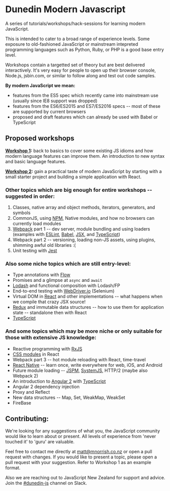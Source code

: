 # Dunedin Modern Javascript

A series of tutorials/workshops/hack-sessions for learning modern JavaScript.

This is intended to cater to a broad range of experience levels. Some exposure to old-fashioned JavaScript or mainstream intepreted programming languages such as Python, Ruby, or PHP is a good base entry level.

Workshops contain a targetted set of theory but are best delivered interactively. It's very easy for people to open up their browser console, Node.js, jsbin.com, or similar to follow along and test out code samples.

__By modern JavaScript we mean:__

* features from the ES5 spec which recently came into mainstream use (usually since IE8 support was dropped)
* features from the ES6/ES2015 and ES7/ES2016 specs -- most of these are supported by current browsers
* proposed and draft features which can already be used with Babel or TypeScript


## Proposed workshops

__[Workshop 1](workshops/1/overview.md):__ back to basics to cover some existing JS idioms and how modern language features can improve them. An introduction to new syntax and basic language features.

__[Workshop 2](workshops/2/overview.md):__ gain a practical taste of modern JavaScript by starting with a small starter project and building a simple application with React.

### Other topics which are big enough for entire workshops -- suggested in order:

1. Classes, native array and object methods, iterators, generators, and symbols
1. CommonJS, using [NPM](https://docs.npmjs.com/), Native modules, and how no browsers can currently load modules
1. [Webpack](https://webpack.github.io/) part 1 -- dev server, module bundling and using loaders (examples with [ESLint](http://eslint.org/), [Babel](https://babeljs.io/), [JSX](https://facebook.github.io/jsx/), and [TypeScript](https://www.typescriptlang.org/))
1. Webpack part 2 -- versioning, loading non-JS assets, using plugins, shimming awful old libraries :(
1. Unit testing with [Jest](https://facebook.github.io/jest/)

### Also some niche topics which are still entry-level:
* Type annotations with [Flow](https://flowtype.org/)
* Promises and a glimpse at `async` and `await`
* [Lodash](https://lodash.com/) and functional composition with Lodash/FP
* End-to-end testing with [WebDriver.io](http://webdriver.io/) (Selenium)
* Virtual DOM in [React](https://facebook.github.io/react/) and other implementations -- what happens when we compile that crazy JSX source!
* [Redux](http://redux.js.org/) and immutable data structures -- how to use them for application state -- standalone then with React
* [TypeScript](https://www.typescriptlang.org/)

### And some topics which may be more niche or only suitable for those with extensive JS knowledge:

* Reactive programming with [RxJS](https://github.com/Reactive-Extensions/RxJS)
* [CSS modules](https://github.com/css-modules/css-modules) in React
* Webpack part 3 -- hot module reloading with React, time-travel
* [React Native](https://facebook.github.io/react-native/) -- learn once, write everywhere for web, iOS, and Android
* Future module loading -- [JSPM](http://jspm.io/), [SystemJS](https://github.com/systemjs/systemjs), HTTP/2 (maybe also Webpack 2)
* An introduction to [Angular 2](https://angular.io/) with [TypeScript](https://www.typescriptlang.org/)
* Angular 2 dependency injection
* Proxy and Reflect
* New data structures -- Map, Set, WeakMap, WeakSet
* FireBase

## Contributing:

We're looking for any suggestions of what you, the JavaScript community would like to learn about or present. All levels of experience from 'never touched it' to 'guru' are valuable.

Feel free to contact me directly at matt@mnorrish.co.nz or open a pull request with changes. If you would like to present a topic, please open a pull request with your suggestion. Refer to Workshop 1 as an example format.

Also we are reaching out to JavaScript New Zealand for support and advice. Join the [#dunedin-js](https://javascriptnewzealand.slack.com/messages/dunedin-js) channel on Slack.
